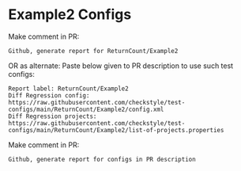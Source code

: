 # Example2 Configs
Make comment in PR:
```
Github, generate report for ReturnCount/Example2
```
OR as alternate:
Paste below given to PR description to use such test configs:
```
Report label: ReturnCount/Example2
Diff Regression config: https://raw.githubusercontent.com/checkstyle/test-configs/main/ReturnCount/Example2/config.xml
Diff Regression projects: https://raw.githubusercontent.com/checkstyle/test-configs/main/ReturnCount/Example2/list-of-projects.properties
```
Make comment in PR:
```
Github, generate report for configs in PR description
```
